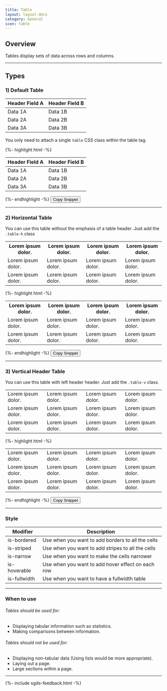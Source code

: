 ```yaml
---
title: Table
layout: layout-docs
category: General
icon: table
---
```


<h2>Overview</h2>
<p>Tables display sets of data across rows and columns.</p>

<hr/>

<h2>Types</h2>
<h3>1) Default Table</h3>

<table class="table">
    <thead>
        <tr>
            <th>Header Field A</th>
            <th>Header Field B</th>
        </tr>
    </thead>
    <tbody>
        <tr>
            <td>Data 1A</td>
            <td>Data 1B</td>
        </tr>
        <tr>
            <td>Data 2A</td>
            <td>Data 2B</td>
        </tr>
        <tr>
            <td>Data 3A</td>
            <td>Data 3B</td>
        </tr>
    </tbody>
</table>

<p>You only need to attach a single <code>table</code> CSS class within the table tag.</p>

{%- highlight html -%}
<table class="table">
    <thead>
        <tr>
            <th>Header Field A</th>
            <th>Header Field B</th>
        </tr>
    </thead>
    <tbody>
        <tr>
            <td>Data 1A</td>
            <td>Data 1B</td>
        </tr>
        <tr>
            <td>Data 2A</td>
            <td>Data 2B</td>
        </tr>
        <tr>
            <td>Data 3A</td>
            <td>Data 3B</td>
        </tr>
    </tbody>
</table>
{%- endhighlight -%}
<button
    class="sgds-button clipboard-btn is-primary is-outlined"
    data-clipboard-target=".highlight0"
>
    Copy Snippet
</button>

<hr/>

<h3>2) Horizontal Table</h3>
<p>
    You can use this table without the emphasis of a table header. Just add the <code
        >.table-h</code
    > class
</p>
<!--Add class name table-h for horizontal tables-->
<table class="table table-h">
    <tbody>
        <tr>
            <th>Lorem ipsum dolor.</th>
            <th>Lorem ipsum dolor.</th>
            <th>Lorem ipsum dolor.</th>
            <th>Lorem ipsum dolor.</th>
        </tr>
        <tr>
            <td>Lorem ipsum dolor.</td>
            <td>Lorem ipsum dolor.</td>
            <td>Lorem ipsum dolor.</td>
            <td>Lorem ipsum dolor.</td>
        </tr>
        <tr>
            <td>Lorem ipsum dolor.</td>
            <td>Lorem ipsum dolor.</td>
            <td>Lorem ipsum dolor.</td>
            <td>Lorem ipsum dolor.</td>
        </tr>
    </tbody>
</table>
{%- highlight html -%}
<!--Add class name table-h for horizontal tables-->
<table class="table table-h">
    <tbody>
        <tr>
            <th>Lorem ipsum dolor.</td>
            <th>Lorem ipsum dolor.</td>
            <th>Lorem ipsum dolor.</td>
            <th>Lorem ipsum dolor.</td>
        </tr>
        <tr>
            <td>Lorem ipsum dolor.</td>
            <td>Lorem ipsum dolor.</td>
            <td>Lorem ipsum dolor.</td>
            <td>Lorem ipsum dolor.</td>
        </tr>
        <tr>
            <td>Lorem ipsum dolor.</td>
            <td>Lorem ipsum dolor.</td>
            <td>Lorem ipsum dolor.</td>
            <td>Lorem ipsum dolor.</td>
        </tr>
    </tbody>
</table>
{%- endhighlight -%}
<button
    class="sgds-button clipboard-btn is-primary is-outlined"
    data-clipboard-target=".highlight1"
>
    Copy Snippet
</button>

<hr />

<h3>3) Vertical Header Table</h3>
<p>You can use this table with left header header. Just add the <code>.table-v</code> class.</p>
<!--Add class name table-v for horizontal tables-->
<table class="table table-v">
    <tr>
        <td>Lorem ipsum dolor.</td>
        <td>Lorem ipsum dolor.</td>
        <td>Lorem ipsum dolor.</td>
        <td>Lorem ipsum dolor.</td>
    </tr>
    <tr>
        <td>Lorem ipsum dolor.</td>
        <td>Lorem ipsum dolor.</td>
        <td>Lorem ipsum dolor.</td>
        <td>Lorem ipsum dolor.</td>
    </tr>
    <tr>
        <td>Lorem ipsum dolor.</td>
        <td>Lorem ipsum dolor.</td>
        <td>Lorem ipsum dolor.</td>
        <td>Lorem ipsum dolor.</td>
    </tr>
</table>
{%- highlight html -%}
<!--Add class name table-v for horizontal tables-->
<table class="table table-v">
    <tr>
        <td>Lorem ipsum dolor.</td>
        <td>Lorem ipsum dolor.</td>
        <td>Lorem ipsum dolor.</td>
        <td>Lorem ipsum dolor.</td>
    </tr>
    <tr>
        <td>Lorem ipsum dolor.</td>
        <td>Lorem ipsum dolor.</td>
        <td>Lorem ipsum dolor.</td>
        <td>Lorem ipsum dolor.</td>
    </tr>
    <tr>
        <td>Lorem ipsum dolor.</td>
        <td>Lorem ipsum dolor.</td>
        <td>Lorem ipsum dolor.</td>
        <td>Lorem ipsum dolor.</td>
    </tr>
</table>
{%- endhighlight -%}
<button
    class="sgds-button clipboard-btn is-primary is-outlined"
    data-clipboard-target=".highlight2"
>
    Copy Snippet
</button>

<hr />

<h3>Style</h3>
<table class="table">
    <thead>
        <tr>
            <th>Modifier</th>
            <th>Description</th>
        </tr>
    </thead>
    <tbody>
        <tr>
            <td>is-bordered</td>
            <td>Use when you want to add borders to all the cells</td>
        </tr>
        <tr>
            <td>is-striped</td>
            <td>Use when you want to add stripes to all the cells</td>
        </tr>
        <tr>
            <td>is-narrow</td>
            <td>Use when you want to make the cells narrower</td>
        </tr>
        <tr>
            <td>is-hoverable</td>
            <td>Use when you want to add hover effect on each row</td>
        </tr>
        <tr>
            <td>is-fullwidth</td>
            <td>Use when you want to have a fullwidth table</td>
        </tr>
    </tbody>
</table>

<hr />

<h3>When to use</h3>

<h6>Tables should be used for:</h6>
<ul>
    <li>Displaying tabular information such as statistics.</li>
    <li>Making comparisons between information.</li>
</ul>

<h6>Tables should not be used for:</h6>
<ul>
    <li>Displaying non-tabular data (Using lists would be more appropriate).</li>
    <li>Laying out a page.</li>
    <li>Large sections within a page.</li>
</ul>

<hr />

{%- include sgds-feedback.html -%}
